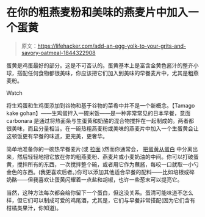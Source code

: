 # 在你的粗燕麦粉和美味的燕麦片中加入一个蛋黄

> 原文：<https://lifehacker.com/add-an-egg-yolk-to-your-grits-and-savory-oatmeal-1844322908>

蛋黄是鸡蛋最好的部分。这是不可否认的。蛋黄基本上是富含金黄色酱汁的整齐小球，搭配任何食物都很美味，你应该把它们加入到美味的早餐麦片中，尤其是粗燕麦粉。

Watch

将生鸡蛋和生鸡蛋添加到谷物和基于谷物的菜肴中并不是一个新概念。【Tamago kake gohan】——生鸡蛋拌入一碗米饭——是一种非常常见的日本早餐，意面 carbonara 是通过将热面条与生蛋黄和奶酪的混合物搅拌在一起制成的。两者都很美味，而且分量相当。在一碗热粗燕麦粉或美味的燕麦片中加入一个生蛋黄会让这顿饭更有早餐的味道，更完美，更奢华。

简单地准备你的一碗热早餐麦片(或 [拉面](https://skillet.lifehacker.com/instant-ramen-makes-a-superior-breakfast-1836795078) )然而你通常会， [把蛋黄从蛋白](https://skillet.lifehacker.com/what-to-do-with-extra-egg-whites-and-yolks-1843340902) 中分离出来，然后轻轻地把它放在你的粗燕麦粉、燕麦片或小麦奶油的中间。你可以打破蛋黄，搅拌所有的东西，一次搅拌整个碗，或者用它作为蘸酱，每咬一口就取一小勺金色的东西。(我更喜欢后者。)你可以添加其他适合早餐的配料——比如培根或碎奶酪——但我喜欢让蛋黄闪耀着一点盐和胡椒，也许一些葱末可以提亮它。

当然，这种方法每次都会给你留下一个蛋白，但这没关系。蛋清可能味道不怎么样，但它们可以制成可爱的鸡尾酒，尤其是，它们与早餐非常搭配(因为它们含有柑橘类果汁，你知道)。
